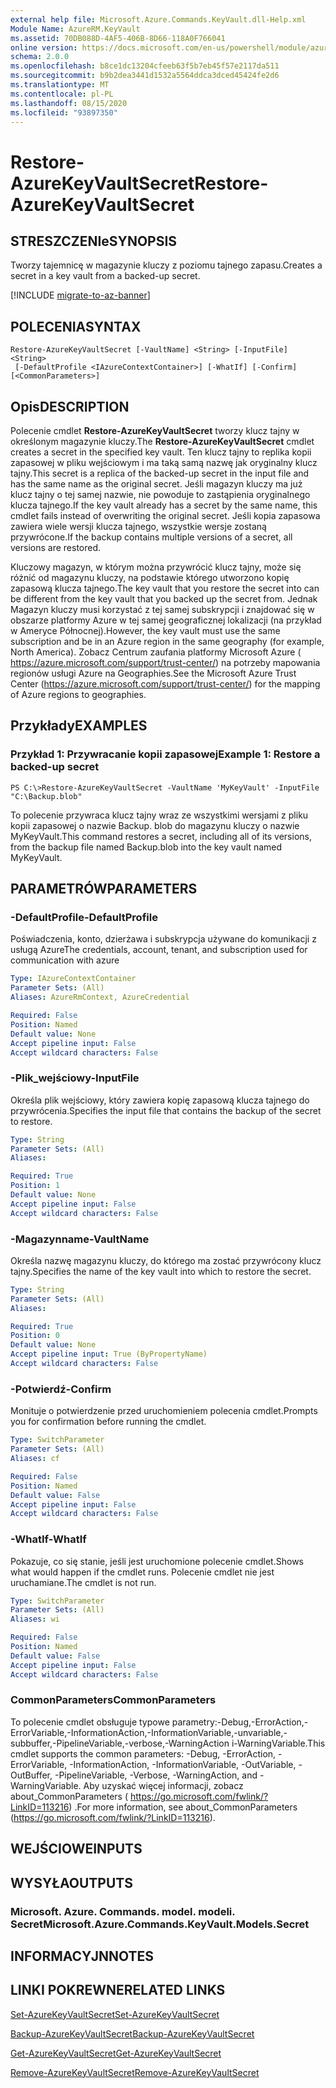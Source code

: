 ```yaml
---
external help file: Microsoft.Azure.Commands.KeyVault.dll-Help.xml
Module Name: AzureRM.KeyVault
ms.assetid: 70DB088D-4AF5-406B-8D66-118A0F766041
online version: https://docs.microsoft.com/en-us/powershell/module/azurerm.keyvault/restore-azurekeyvaultsecret
schema: 2.0.0
ms.openlocfilehash: b8ce1dc13204cfeeb63f5b7eb45f57e2117da511
ms.sourcegitcommit: b9b2dea3441d1532a5564ddca3dced45424fe2d6
ms.translationtype: MT
ms.contentlocale: pl-PL
ms.lasthandoff: 08/15/2020
ms.locfileid: "93897350"
---
```

# <span data-ttu-id="00f9d-101">Restore-AzureKeyVaultSecret</span><span class="sxs-lookup"><span data-stu-id="00f9d-101">Restore-AzureKeyVaultSecret</span></span>

## <span data-ttu-id="00f9d-102">STRESZCZENIe</span><span class="sxs-lookup"><span data-stu-id="00f9d-102">SYNOPSIS</span></span>
<span data-ttu-id="00f9d-103">Tworzy tajemnicę w magazynie kluczy z poziomu tajnego zapasu.</span><span class="sxs-lookup"><span data-stu-id="00f9d-103">Creates a secret in a key vault from a backed-up secret.</span></span>

[!INCLUDE [migrate-to-az-banner](../../includes/migrate-to-az-banner.md)]

## <span data-ttu-id="00f9d-104">POLECENIA</span><span class="sxs-lookup"><span data-stu-id="00f9d-104">SYNTAX</span></span>

```
Restore-AzureKeyVaultSecret [-VaultName] <String> [-InputFile] <String>
 [-DefaultProfile <IAzureContextContainer>] [-WhatIf] [-Confirm] [<CommonParameters>]
```

## <span data-ttu-id="00f9d-105">Opis</span><span class="sxs-lookup"><span data-stu-id="00f9d-105">DESCRIPTION</span></span>
<span data-ttu-id="00f9d-106">Polecenie cmdlet **Restore-AzureKeyVaultSecret** tworzy klucz tajny w określonym magazynie kluczy.</span><span class="sxs-lookup"><span data-stu-id="00f9d-106">The **Restore-AzureKeyVaultSecret** cmdlet creates a secret in the specified key vault.</span></span>
<span data-ttu-id="00f9d-107">Ten klucz tajny to replika kopii zapasowej w pliku wejściowym i ma taką samą nazwę jak oryginalny klucz tajny.</span><span class="sxs-lookup"><span data-stu-id="00f9d-107">This secret is a replica of the backed-up secret in the input file and has the same name as the original secret.</span></span>
<span data-ttu-id="00f9d-108">Jeśli magazyn kluczy ma już klucz tajny o tej samej nazwie, nie powoduje to zastąpienia oryginalnego klucza tajnego.</span><span class="sxs-lookup"><span data-stu-id="00f9d-108">If the key vault already has a secret by the same name, this cmdlet fails instead of overwriting the original secret.</span></span>
<span data-ttu-id="00f9d-109">Jeśli kopia zapasowa zawiera wiele wersji klucza tajnego, wszystkie wersje zostaną przywrócone.</span><span class="sxs-lookup"><span data-stu-id="00f9d-109">If the backup contains multiple versions of a secret, all versions are restored.</span></span>

<span data-ttu-id="00f9d-110">Kluczowy magazyn, w którym można przywrócić klucz tajny, może się różnić od magazynu kluczy, na podstawie którego utworzono kopię zapasową klucza tajnego.</span><span class="sxs-lookup"><span data-stu-id="00f9d-110">The key vault that you restore the secret into can be different from the key vault that you backed up the secret from.</span></span>
<span data-ttu-id="00f9d-111">Jednak Magazyn kluczy musi korzystać z tej samej subskrypcji i znajdować się w obszarze platformy Azure w tej samej geograficznej lokalizacji (na przykład w Ameryce Północnej).</span><span class="sxs-lookup"><span data-stu-id="00f9d-111">However, the key vault must use the same subscription and be in an Azure region in the same geography (for example, North America).</span></span>
<span data-ttu-id="00f9d-112">Zobacz Centrum zaufania platformy Microsoft Azure ( https://azure.microsoft.com/support/trust-center/) na potrzeby mapowania regionów usługi Azure na Geographies.</span><span class="sxs-lookup"><span data-stu-id="00f9d-112">See the Microsoft Azure Trust Center (https://azure.microsoft.com/support/trust-center/) for the mapping of Azure regions to geographies.</span></span>

## <span data-ttu-id="00f9d-113">Przykłady</span><span class="sxs-lookup"><span data-stu-id="00f9d-113">EXAMPLES</span></span>

### <span data-ttu-id="00f9d-114">Przykład 1: Przywracanie kopii zapasowej</span><span class="sxs-lookup"><span data-stu-id="00f9d-114">Example 1: Restore a backed-up secret</span></span>
```
PS C:\>Restore-AzureKeyVaultSecret -VaultName 'MyKeyVault' -InputFile "C:\Backup.blob"
```

<span data-ttu-id="00f9d-115">To polecenie przywraca klucz tajny wraz ze wszystkimi wersjami z pliku kopii zapasowej o nazwie Backup. blob do magazynu kluczy o nazwie MyKeyVault.</span><span class="sxs-lookup"><span data-stu-id="00f9d-115">This command restores a secret, including all of its versions, from the backup file named Backup.blob into the key vault named MyKeyVault.</span></span>

## <span data-ttu-id="00f9d-116">PARAMETRÓW</span><span class="sxs-lookup"><span data-stu-id="00f9d-116">PARAMETERS</span></span>

### <span data-ttu-id="00f9d-117">-DefaultProfile</span><span class="sxs-lookup"><span data-stu-id="00f9d-117">-DefaultProfile</span></span>
<span data-ttu-id="00f9d-118">Poświadczenia, konto, dzierżawa i subskrypcja używane do komunikacji z usługą Azure</span><span class="sxs-lookup"><span data-stu-id="00f9d-118">The credentials, account, tenant, and subscription used for communication with azure</span></span>

```yaml
Type: IAzureContextContainer
Parameter Sets: (All)
Aliases: AzureRmContext, AzureCredential

Required: False
Position: Named
Default value: None
Accept pipeline input: False
Accept wildcard characters: False
```

### <span data-ttu-id="00f9d-119">-Plik_wejściowy</span><span class="sxs-lookup"><span data-stu-id="00f9d-119">-InputFile</span></span>
<span data-ttu-id="00f9d-120">Określa plik wejściowy, który zawiera kopię zapasową klucza tajnego do przywrócenia.</span><span class="sxs-lookup"><span data-stu-id="00f9d-120">Specifies the input file that contains the backup of the secret to restore.</span></span>

```yaml
Type: String
Parameter Sets: (All)
Aliases: 

Required: True
Position: 1
Default value: None
Accept pipeline input: False
Accept wildcard characters: False
```

### <span data-ttu-id="00f9d-121">-Magazynname</span><span class="sxs-lookup"><span data-stu-id="00f9d-121">-VaultName</span></span>
<span data-ttu-id="00f9d-122">Określa nazwę magazynu kluczy, do którego ma zostać przywrócony klucz tajny.</span><span class="sxs-lookup"><span data-stu-id="00f9d-122">Specifies the name of the key vault into which to restore the secret.</span></span>

```yaml
Type: String
Parameter Sets: (All)
Aliases: 

Required: True
Position: 0
Default value: None
Accept pipeline input: True (ByPropertyName)
Accept wildcard characters: False
```

### <span data-ttu-id="00f9d-123">-Potwierdź</span><span class="sxs-lookup"><span data-stu-id="00f9d-123">-Confirm</span></span>
<span data-ttu-id="00f9d-124">Monituje o potwierdzenie przed uruchomieniem polecenia cmdlet.</span><span class="sxs-lookup"><span data-stu-id="00f9d-124">Prompts you for confirmation before running the cmdlet.</span></span>

```yaml
Type: SwitchParameter
Parameter Sets: (All)
Aliases: cf

Required: False
Position: Named
Default value: False
Accept pipeline input: False
Accept wildcard characters: False
```

### <span data-ttu-id="00f9d-125">-WhatIf</span><span class="sxs-lookup"><span data-stu-id="00f9d-125">-WhatIf</span></span>
<span data-ttu-id="00f9d-126">Pokazuje, co się stanie, jeśli jest uruchomione polecenie cmdlet.</span><span class="sxs-lookup"><span data-stu-id="00f9d-126">Shows what would happen if the cmdlet runs.</span></span>
<span data-ttu-id="00f9d-127">Polecenie cmdlet nie jest uruchamiane.</span><span class="sxs-lookup"><span data-stu-id="00f9d-127">The cmdlet is not run.</span></span>

```yaml
Type: SwitchParameter
Parameter Sets: (All)
Aliases: wi

Required: False
Position: Named
Default value: False
Accept pipeline input: False
Accept wildcard characters: False
```

### <span data-ttu-id="00f9d-128">CommonParameters</span><span class="sxs-lookup"><span data-stu-id="00f9d-128">CommonParameters</span></span>
<span data-ttu-id="00f9d-129">To polecenie cmdlet obsługuje typowe parametry:-Debug,-ErrorAction,-ErrorVariable,-InformationAction,-InformationVariable,-unvariable,-subbuffer,-PipelineVariable,-verbose,-WarningAction i-WarningVariable.</span><span class="sxs-lookup"><span data-stu-id="00f9d-129">This cmdlet supports the common parameters: -Debug, -ErrorAction, -ErrorVariable, -InformationAction, -InformationVariable, -OutVariable, -OutBuffer, -PipelineVariable, -Verbose, -WarningAction, and -WarningVariable.</span></span> <span data-ttu-id="00f9d-130">Aby uzyskać więcej informacji, zobacz about_CommonParameters ( https://go.microsoft.com/fwlink/?LinkID=113216) .</span><span class="sxs-lookup"><span data-stu-id="00f9d-130">For more information, see about_CommonParameters (https://go.microsoft.com/fwlink/?LinkID=113216).</span></span>

## <span data-ttu-id="00f9d-131">WEJŚCIOWE</span><span class="sxs-lookup"><span data-stu-id="00f9d-131">INPUTS</span></span>

## <span data-ttu-id="00f9d-132">WYSYŁA</span><span class="sxs-lookup"><span data-stu-id="00f9d-132">OUTPUTS</span></span>

### <span data-ttu-id="00f9d-133">Microsoft. Azure. Commands. model. modeli. Secret</span><span class="sxs-lookup"><span data-stu-id="00f9d-133">Microsoft.Azure.Commands.KeyVault.Models.Secret</span></span>

## <span data-ttu-id="00f9d-134">INFORMACYJN</span><span class="sxs-lookup"><span data-stu-id="00f9d-134">NOTES</span></span>

## <span data-ttu-id="00f9d-135">LINKI POKREWNE</span><span class="sxs-lookup"><span data-stu-id="00f9d-135">RELATED LINKS</span></span>

[<span data-ttu-id="00f9d-136">Set-AzureKeyVaultSecret</span><span class="sxs-lookup"><span data-stu-id="00f9d-136">Set-AzureKeyVaultSecret</span></span>](./Set-AzureKeyVaultSecret.md)

[<span data-ttu-id="00f9d-137">Backup-AzureKeyVaultSecret</span><span class="sxs-lookup"><span data-stu-id="00f9d-137">Backup-AzureKeyVaultSecret</span></span>](./Backup-AzureKeyVaultSecret.md)

[<span data-ttu-id="00f9d-138">Get-AzureKeyVaultSecret</span><span class="sxs-lookup"><span data-stu-id="00f9d-138">Get-AzureKeyVaultSecret</span></span>](./Get-AzureKeyVaultSecret.md)

[<span data-ttu-id="00f9d-139">Remove-AzureKeyVaultSecret</span><span class="sxs-lookup"><span data-stu-id="00f9d-139">Remove-AzureKeyVaultSecret</span></span>](./Remove-AzureKeyVaultSecret.md)

